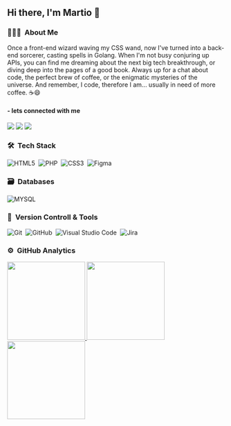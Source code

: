 ## Hi there, I'm Martio 👋

### 👨🏻‍💻 &nbsp;About Me
Once a front-end wizard waving my CSS wand, now I've turned into a back-end sorcerer, casting spells in Golang. When I'm not busy conjuring up APIs, you can find me dreaming about the next big tech breakthrough, or diving deep into the pages of a good book. Always up for a chat about code, the perfect brew of coffee, or the enigmatic mysteries of the universe. And remember, I code, therefore I am... usually in need of more coffee. ☕😄

#### - lets connected with me
<a href="https://www.linkedin.com/in/martioalanshori/"><img src="https://img.shields.io/badge/Linkedin-0077B5?style=flat&logo=Linkedin&logoColor=white"/></a>
<a href="mailto:martioalanshori@gmail.com"><img src="https://img.shields.io/badge/-Email-D14836?style=flat&logo=Gmail&logoColor=white"/></a>
<a href="https://www.instagram.com/martioo19/"><img src="https://img.shields.io/badge/-Instagram-E4405F?style=flat&logo=Instagram&logoColor=white"/></a>

### 🛠 &nbsp;Tech Stack

![HTML5](https://img.shields.io/badge/html5-%23E34F26.svg?style=for-the-badge&logo=html5&logoColor=white)&nbsp;
![PHP](https://img.shields.io/badge/php-%23777BB4.svg?style=for-the-badge&logo=php&logoColor=white)&nbsp;
![CSS3](https://img.shields.io/badge/css3-%231572B6.svg?style=for-the-badge&logo=css3&logoColor=white)&nbsp;
![Figma](https://img.shields.io/badge/figma-%23F24E1E.svg?style=for-the-badge&logo=figma&logoColor=white)&nbsp;

### 🗃 &nbsp;Databases

![MYSQL](https://img.shields.io/badge/MySQL-4479A1.svg?style=for-the-badge&logo=redis&logoColor=white)&nbsp;

### 🧰 &nbsp;Version Controll & Tools 

![Git](https://img.shields.io/badge/git-%23F05033.svg?style=for-the-badge&logo=git&logoColor=white)&nbsp;
![GitHub](https://img.shields.io/badge/github-%23121011.svg?style=for-the-badge&logo=github&logoColor=white)&nbsp;
![Visual Studio Code](https://img.shields.io/badge/Visual%20Studio%20Code-0078d7.svg?style=for-the-badge&logo=visual-studio-code&logoColor=white)&nbsp;
![Jira](https://img.shields.io/badge/jira-%230A0FFF.svg?style=for-the-badge&logo=jira&logoColor=white)&nbsp;

### ⚙️ &nbsp;GitHub Analytics

<p align="start">
  <a href="https://github.com/martioalanshori">
    <img height="180em" src="https://github-readme-stats-eight-theta.vercel.app/api?username=martioalanshori&show_icons=true&theme=algolia&include_all_commits=true&count_private=true"/>
  </a>
  <a href="https://github.com/martioalanshori">
    <img height="180em" src="https://github-readme-stats-eight-theta.vercel.app/api/top-langs/?username=martioalanshori&layout=compact&langs_count=8&theme=algolia"/>
  </a>
  <a href="https://github.com/martioalanshori">
    <img height="180em" src="https://github-readme-streak-stats.herokuapp.com/?user=martioalanshori&theme=dark&hide_border=true"/>
  </a>
</p>
